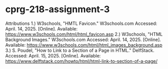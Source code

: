 # cprg-218-assignment-3
Attributions
1.) W3schools, "HMTL Favicon." W3schools.com Accessed: April. 14, 2025. [Online]. Available: https://www.w3schools.com/html/html_favicon.asp
2.) W3schools, "HTML Background Images." W3schools.com Accessed: April. 14, 2025. [Online]. Available: https://www.w3schools.com/html/html_images_background.asp
3.) S. Poudel, "How to Link to a Section of a Page in HTML." DelfStack. Accessed: April. 15, 2025. [Online]. Available: https://www.delftstack.com/howto/html/html-link-to-section-of-a-page/